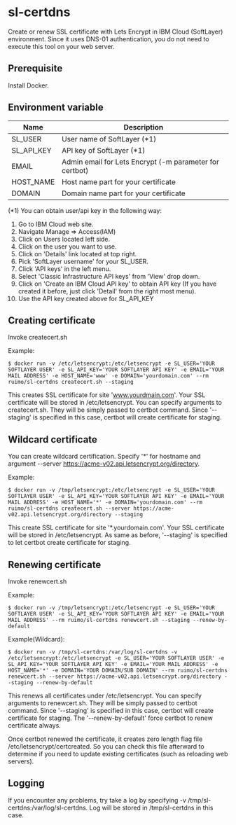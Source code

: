 # sl-certdns
Create or renew SSL certificate with Lets Encrypt in IBM Cloud (SoftLayer) environment. Since it uses DNS-01 authentication, you do not need to execute this tool on your web server.

## Prerequisite
Install Docker.

## Environment variable

| Name | Description |
-|-
| SL_USER | User name of SoftLayer (*1) |
| SL_API_KEY | API key of SoftLayer (*1) |
| EMAIL | Admin email for Lets Encrypt (-m parameter for certbot) |
| HOST_NAME | Host name part for your certificate |
| DOMAIN | Domain name part for your certificate |

(*1) You can obtain user/api key in the following way:
1. Go to IBM Cloud web site.
1. Navigate Manage => Access(IAM)
1. Click on Users located left side.
2. Click on the user you want to use.
3. Click on 'Details' link located at top right.
4. Pick 'SoftLayer username' for your SL_USER.
5. Click 'API keys' in the left menu.
6. Select 'Classic Infrastructure API keys' from 'View' drop down.
7. Click on 'Create an IBM Cloud API key' to obtain API key (If you have created it before, just click 'Detail' from the right most menu).
8. Use the API key created above for SL_API_KEY

## Creating certificate

Invoke createcert.sh

Example:

    $ docker run -v /etc/letsencrypt:/etc/letsencrypt -e SL_USER='YOUR SOFTLAYER USER' -e SL_API_KEY='YOUR SOFTLAYER API KEY' -e EMAIL='YOUR MAIL ADDRESS' -e HOST_NAME='www' -e DOMAIN='yourdomain.com' --rm ruimo/sl-certdns createcert.sh --staging

This creates SSL certificate for site 'www.yourdmain.com'. Your SSL certificate will be stored in /etc/letsencrypt. You can specify arguments to createcert.sh. They will be simply passed to certbot command. Since '--staging' is specified in this case, certbot will create certificate for staging.

## Wildcard certificate

You can create wildcard certification. Specify '*' for hostname and argument --server https://acme-v02.api.letsencrypt.org/directory.

Example:

    $ docker run -v /tmp/letsencrypt:/etc/letsencrypt -e SL_USER='YOUR SOFTLAYER USER' -e SL_API_KEY='YOUR SOFTLAYER API KEY' -e EMAIL='YOUR MAIL ADDRESS' -e HOST_NAME='*' -e DOMAIN='yourdomain.com' --rm ruimo/sl-certdns createcert.sh --server https://acme-v02.api.letsencrypt.org/directory --staging

This create SSL certificate for site '*.yourdomain.com'. Your SSL certificate will be stored in /etc/letsencrypt. As same as before, '--staging' is specified to let certbot create certificate for staging.

## Renewing certificate

Invoke renewcert.sh

Example:

    $ docker run -v /tmp/letsencrypt:/etc/letsencrypt -e SL_USER='YOUR SOFTLAYER USER' -e SL_API_KEY='YOUR SOFTLAYER API KEY' -e EMAIL='YOUR MAIL ADDRESS' --rm ruimo/sl-certdns renewcert.sh --staging --renew-by-default

Example(Wildcard):

    $ docker run -v /tmp/sl-certdns:/var/log/sl-certdns -v /etc/letsencrypt:/etc/letsencrypt -e SL_USER='YOUR SOFTLAYER USER' -e SL_API_KEY='YOUR SOFTLAYER API KEY' -e EMAIL='YOUR MAIL ADDRESS' -e HOST_NAME='*' -e DOMAIN='YOUR DOMAIN/SUB DOMAIN' --rm ruimo/sl-certdns renewcert.sh --server https://acme-v02.api.letsencrypt.org/directory --staging --renew-by-default

This renews all certificates under /etc/letsencrypt. You can specify arguments to renewcert.sh. They will be simply passed to certbot command. Since '--staging' is specified in this case, certbot will create certificate for staging. The '--renew-by-default' 
force certbot to renew certificate always.

Once certbot renewed the certificate, it creates zero length flag file /etc/letsencrypt/certcreated. So you can check this file afterward to determine if you need to update existing certificates (such as reloading web servers).

## Logging

If you encounter any problems, try take a log by specifying -v /tmp/sl-certdns:/var/log/sl-certdns. Log will be stored in /tmp/sl-certdns in this case.
